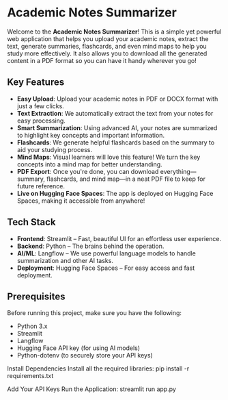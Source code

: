 # Academic Notes Summarizer

Welcome to the **Academic Notes Summarizer**! This is a simple yet powerful web application that helps you upload your academic notes, extract the text, generate summaries, flashcards, and even mind maps to help you study more effectively. It also allows you to download all the generated content in a PDF format so you can have it handy wherever you go!

## Key Features

- **Easy Upload**: Upload your academic notes in PDF or DOCX format with just a few clicks.
- **Text Extraction**: We automatically extract the text from your notes for easy processing.
- **Smart Summarization**: Using advanced AI, your notes are summarized to highlight key concepts and important information.
- **Flashcards**: We generate helpful flashcards based on the summary to aid your studying process.
- **Mind Maps**: Visual learners will love this feature! We turn the key concepts into a mind map for better understanding.
- **PDF Export**: Once you're done, you can download everything—summary, flashcards, and mind map—in a neat PDF file to keep for future reference.
- **Live on Hugging Face Spaces**: The app is deployed on Hugging Face Spaces, making it accessible from anywhere!

##  Tech Stack

- **Frontend**: Streamlit – Fast, beautiful UI for an effortless user experience.
- **Backend**: Python – The brains behind the operation.
- **AI/ML**: Langflow – We use powerful language models to handle summarization and other AI tasks.
- **Deployment**: Hugging Face Spaces – For easy access and fast deployment.

## Prerequisites

Before running this project, make sure you have the following:

- Python 3.x
- Streamlit
- Langflow
- Hugging Face API key (for using AI models)
- Python-dotenv (to securely store your API keys)

Install Dependencies
Install all the required libraries:
    pip install -r requirements.txt

Add Your API Keys
Run the Application:
    streamlit run app.py
